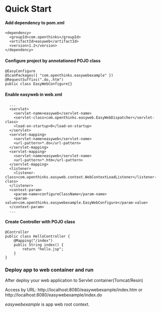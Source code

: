 # Quick Start

#### Add dependency to pom.xml

```
<dependency>
  <groupId>com.openthinks</groupId>
  <artifactId>easyweb</artifactId>
  <version>1.2</version>
</dependency>
```
#### Configure project by annotationed POJO class
```
@EasyConfigure
@ScanPackages({ "com.openthinks.easywebexample" })
@RequestSuffixs(".do,.htm")
public class EasyWebConfigure{}
```

#### Enable easyweb in web.xml

```
  ...
  <servlet>
    <servlet-name>easyweb</servlet-name>
    <servlet-class>com.openthinks.easyweb.EasyWebDispatcher</servlet-class>
    <load-on-startup>0</load-on-startup>
  </servlet>
  <servlet-mapping>
    <servlet-name>easyweb</servlet-name>
    <url-pattern>*.do</url-pattern>
  </servlet-mapping>
  <servlet-mapping>
    <servlet-name>easyweb</servlet-name>
    <url-pattern>*.htm</url-pattern>
  </servlet-mapping>
  <listener>
    <listener-class>com.openthinks.easyweb.context.WebContextLoadListener</listener-class>
  </listener>
  <context-param>
    <param-name>configureClassName</param-name>
    <param-value>com.openthinks.easywebexample.EasyWebConfigure</param-value>
  </context-param>
  ...
```

#### Create Controller with POJO class

```
@Controller
public class HelloController {
	@Mapping("/index")
	public String index() {
		return "hello.jsp";
	}
}    
```

### Deploy app to web container and run
After deploy your web application to Servlet container(Tomcat/Resin)

Access by URL: 
http://localhost:8080/easywebexample/index.htm 
or 
http://localhost:8080/easywebexample/index.do

*easywebexample* is app web root context.